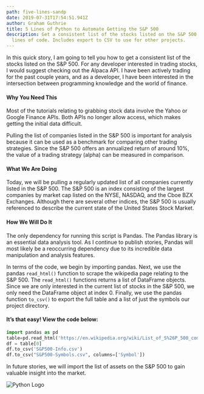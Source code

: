 ```yaml
---
path: five-lines-sandp
date: 2019-07-31T17:54:51.941Z
author: Graham Guthrie
title: 5 Lines of Python to Automate Getting the S&P 500
description: Get a consistent list of the stocks listed on the S&P 500 in 5
  lines of code. Includes export to CSV to use for other projects.
---
```

In this quick story, I am going to tell you how to get a consistent list of the stocks listed on the S&P 500. For any developer interested in trading stocks, I would suggest checking out the Alpaca API. I have been actively trading for the past couple years, and as a developer, I have been interested in the intersection between programming knowledge and the world of finance.

#### Why You Need This

Most of the tutorials relating to grabbing stock data involve the Yahoo or Google Finance APIs. Both APIs no longer allow access, which makes getting the initial data difficult.

Pulling the list of companies listed in the S&P 500 is important for analysis because it can be used as a benchmark for comparing other trading strategies. Since the S&P 500 offers an annualized return of around 10%, the value of a trading strategy (alpha) can be measured in comparison.

#### What We Are Doing

Today, we will be pulling a regularly updated list of all companies currently listed in the S&P 500. The S&P 500 is an index consisting of the largest companies by market cap listed on the NYSE, NASDAQ, and the Cboe BZX Exchanges. Although there are several other indices, the S&P 500 is usually referenced to describe the current state of the United States Stock Market.

#### How We Will Do It

The only dependency for running this script is Pandas. The Pandas library is an essential data analysis tool. As I continue to publish stories, Pandas will most likely be a reoccurring dependency due to its incredible data manipulation and analysis features.

In terms of the code, we begin by importing pandas. Next, we use the pandas `read_html()` function to scrape the wikipedia page relating to the S&P 500. The `read_html()` functions returns a list of DataFrame objects. Since we are only interested in the current list of stocks in the S&P 500, we only need the DataFrame object at index 0. Finally, we use the pandas function `to_csv()` to export the full table and a list of just the symbols our project directory.

#### It’s that easy! View the code below:

```python
import pandas as pd
table=pd.read_html('https://en.wikipedia.org/wiki/List_of_S%26P_500_companies')
df = table[0]
df.to_csv('S&P500-Info.csv')
df.to_csv("S&P500-Symbols.csv", columns=['Symbol'])
```

In future stories, we will import the list of assets on the S&P 500 to gain valuable insight into the market.

![Python Logo](/../assets/1*BnBQ9uzEGOp6fS81V2g8jA.png "Python Logo")
